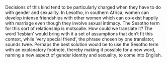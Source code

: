 Decisions of this kind tend to be particularly charged when they have to do with gender and sexuality. In Lesotho, in southern Africa, women can develop intense friendships with other women which can co-exist happily with marriage even though they involve sexual intimacy. The Sesotho term for this sort of relationship is motsoalle. How could we translate it? The word ‘lesbian’ would bring with it a set of assumptions that don’t fit this context, while ‘very special friend’, the phrase chosen by one translator, sounds twee. Perhaps the best solution would be to use the Sesotho term with an explanatory footnote, thereby making it possible for a new word, naming a new aspect of gender identity and sexuality, to come into English.